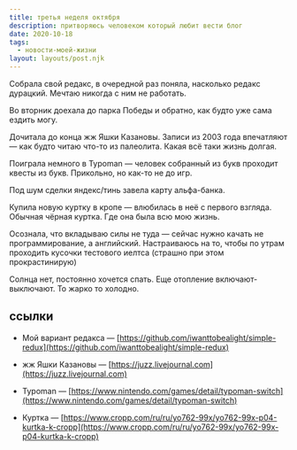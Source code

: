 ```yaml
---
title: третья неделя октября
description: притворяюсь человеком который любит вести блог
date: 2020-10-18
tags:
  - новости-моей-жизни
layout: layouts/post.njk
---
```


Собрала свой редакс, в очередной раз поняла, насколько редакс дурацкий. Мечтаю никогда с ним не работать. 

Во вторник доехала до парка Победы и обратно, как будто уже сама ездить могу. 

Дочитала до конца жж Яшки Казановы. Записи из 2003 года впечатляют — как будто читаю что-то из палеолита. Какая всё таки жизнь долгая.

Поиграла немного в Typoman — человек собранный из букв проходит квесты из букв. Прикольно, но как-то не до игр.

Под шум сделки яндекс/тинь завела карту альфа-банка.

Купила новую куртку в кропе — влюбилась в неё с первого взгляда. Обычная чёрная куртка. Где она была всю мою жизнь.

Осознала, что вкладываю силы не туда — сейчас нужно качать не программирование, а английский. Настраиваюсь на то, чтобы по утрам проходить кусочки тестового иелтса (страшно при этом прокрастинирую)

Солнца нет, постоянно хочется спать. Еще отопление включают-выключают. То жарко то холодно.

## ссылки

- Мой вариант редакса — [https://github.com/iwanttobealight/simple-redux](https://github.com/iwanttobealight/simple-redux)

- жж Яшки Казановы — [https://juzz.livejournal.com](https://juzz.livejournal.com)

- Typoman — [https://www.nintendo.com/games/detail/typoman-switch](https://www.nintendo.com/games/detail/typoman-switch)

- Куртка — [https://www.cropp.com/ru/ru/yo762-99x/yo762-99x-p04-kurtka-k-cropp](https://www.cropp.com/ru/ru/yo762-99x/yo762-99x-p04-kurtka-k-cropp)

